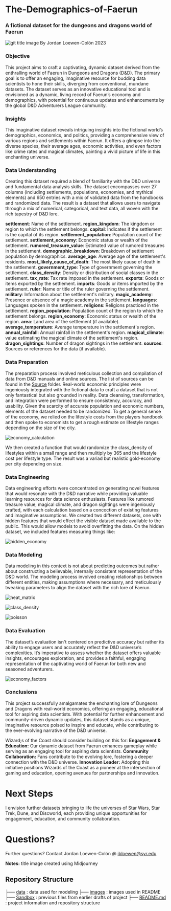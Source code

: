 # The-Demographics-of-Faerun
### A fictional dataset for the dungeons and dragons world of Faerun
![git title image](https://github.com/jbloewencolon/The-Demographics-of-Faerun/blob/main/Images/git%20title.png)
By Jordan Loewen-Colón 2023

### Objective
This project aims to craft a captivating, dynamic dataset derived from the enthralling world of Faerun in Dungeons and Dragons (D&D). The primary goal is to offer an engaging, imaginative resource for budding data scientists to hone their skills, diverging from conventional, mundane datasets. The dataset serves as an innovative educational tool and is envisioned as a dynamic, living record of Faerun’s economy and demographics, with potential for continuous updates and enhancements by the global D&D Adventurers League community.

### Insights
This imaginative dataset reveals intriguing insights into the fictional world’s demographics, economics, and politics, providing a comprehensive view of various regions and settlements within Faerun. It offers a glimpse into the diverse species, their average ages, economic activities, and even factors like crime rates and magical climates, painting a vivid picture of life in this enchanting universe.

### Data Understanding
Creating this dataset required a blend of familiarity with the D&D universe and fundamental data analysis skills. The dataset encompasses over 27 columns (including settlements, populations, economies, and mythical elements) and 650 entries with a mix of validated data from the handbooks and randomized data. The result is a dataset that allows users to navigate through a mix of numerical, categorical, and text data, all woven with the rich tapestry of D&D lore.


**settlement**: Name of the settlement.
**region_kingdom**: The kingdom or region to which the settlement belongs.
**capital**: Indicates if the settlement is the capital of its region.
**settlement_population**: Population count of the settlement.
**settlement_economy**: Economic status or wealth of the settlement.
**rumored_treasure_value**: Estimated value of rumored treasures in the settlement.
**demographic_breakdown**: Breakdown of settlement population by demographics.
**average_age**: Average age of the settlement's residents.
**most_likely_cause_of_death**: The most likely cause of death in the settlement.
**government_type**: Type of government governing the settlement.
**class_density**: Density or distribution of social classes in the settlement.
**tax_rate**: Tax rate imposed in the settlement.
**exports**: Goods or items exported by the settlement.
**imports**: Goods or items imported by the settlement.
**ruler**: Name or title of the ruler governing the settlement.
**military**: Information about the settlement's military.
**magic_academy**: Presence or absence of a magic academy in the settlement.
**languages**: Languages spoken in the settlement.
**religions**: Religions practiced in the settlement.
**region_population**: Population count of the region to which the settlement belongs.
**region_economy**: Economic status or wealth of the region.
**area**: Land area of the settlement (if available).
**average_temperature**: Average temperature in the settlement's region.
**annual_rainfall**: Annual rainfall in the settlement's region.
**magical_climate**: value estimating the magical climate of the settlement's region.
**dragon_sightings**: Number of dragon sightings in the settlement.
**sources**: Sources or references for the data (if available).

### Data Preparation
The preparation process involved meticulous collection and compilation of data from D&D manuals and online sources. The list of sources can be found in the [Source](https://github.com/jbloewencolon/Creating-Dataset-for-The-Demographics-of-Faerun/tree/main/Sources) folder. Real-world economic principles were ingeniously integrated with the fictional data to craft a dataset that is not only fantastical but also grounded in reality. Data cleansing, transformation, and integration were performed to ensure consistency, accuracy, and usability. Given the scarcity of accurate population and economic numbers, elements of the dataset needed to be randomized. To get a general sense of the economy, we relied on the lifestyle costs from the players handbook and then spoke to economists to get a rough estimate on lifestyle ranges depending on the size of the city.

![economy_calculation](https://github.com/jbloewencolon/Creating-Dataset-for-The-Demographics-of-Faerun/blob/main/Images/economy.JPG)

We then created a function that would randomize the class_density of lifestyles within a small range and then mulitiply by 365 and the lifestyle cost per lifestyle type. The result was a variad but realistic gold-economy per city depending on size. 

### Data Engineering
Data engineering efforts were concentrated on generating novel features that would resonate with the D&D narrative while providing valuable learning resources for data science enthusiasts. Features like rumored treasure value, magical climate, and dragon sightings were ingeniously crafted, with each calculation based on a concoction of existing features and imaginative assumptions. We created two different datasets, one with hidden features that would effect the visible dataset made available to the public. This would allow models to avoid overfitting the data. On the hidden dataset, we included features measuring things like:

![hidden_economy](https://github.com/jbloewencolon/Creating-Dataset-for-The-Demographics-of-Faerun/blob/main/Images/hidden%20data.JPG)

### Data Modeling
Data modeling in this context is not about predicting outcomes but rather about constructing a believable, internally consistent representation of the D&D world. The modeling process involved creating relationships between different entities, making assumptions where necessary, and meticulously tweaking parameters to align the dataset with the rich lore of Faerun.

![heat_matrix](https://github.com/jbloewencolon/Creating-Dataset-for-The-Demographics-of-Faerun/blob/main/Images/heat%20matrix.png)

![class_density](https://github.com/jbloewencolon/Creating-Dataset-for-The-Demographics-of-Faerun/blob/main/Images/class%20aristocrat.png)

![poisson](https://github.com/jbloewencolon/Creating-Dataset-for-The-Demographics-of-Faerun/blob/main/Images/Poisson.JPG)

### Data Evaluation
The dataset’s evaluation isn't centered on predictive accuracy but rather its ability to engage users and accurately reflect the D&D universe’s complexities. It’s imperative to assess whether the dataset offers valuable insights, encourages exploration, and provides a faithful, engaging representation of the captivating world of Faerun for both new and seasoned adventurers.

![economy_factors](https://github.com/jbloewencolon/Creating-Dataset-for-The-Demographics-of-Faerun/blob/main/Images/economy.png)

### Conclusions
This project successfully amalgamates the enchanting lore of Dungeons and Dragons with real-world economics, offering an engaging, educational tool for aspiring data scientists. With potential for further enhancement and community-driven dynamic updates, this dataset stands as a unique, imaginative resource poised to inspire and educate, while contributing to the ever-evolving narrative of the D&D universe.

Wizard;s of the Coast should consider building on this for:
**Engagement & Education:** Our dynamic dataset from Faerun enhances gameplay while serving as an engaging tool for aspiring data scientists.
**Community Collaboration:** Fans contribute to the evolving lore, fostering a deeper connection with the D&D universe.
**Innovation Leader:** Adopting this initiative positions Wizards of the Coast as a pioneer at the intersection of gaming and education, opening avenues for partnerships and innovation.

# Next Steps

I envision further datasets bringing to life the universes of Star Wars, Star Trek, Dune, and Discworld, each providing unique opportunities for engagement, education, and community collaboration.

# Questions?
Further questions? Contact Jordan Loewen-Colón @ jbloewen@syr.edu

**Notes:** title image created using Midjourney

## Repository Structure


├── [data](https://github.com/jbloewencolon/Creating-Dataset-for-The-Demographics-of-Faerun/blob/main/Demographics_of_Faerun_Dataset.xlsx) : data used for modeling
├── [images](https://github.com/jbloewencolon/Creating-Dataset-for-The-Demographics-of-Faerun/tree/main/Images) : images used in README
├── [Sandbox](https://github.com/jbloewencolon/Creating-Dataset-for-The-Demographics-of-Faerun/tree/main/Sandbox) : previous files from earlier drafts of project
├── [README.md](https://github.com/jbloewencolon/Creating-Dataset-for-The-Demographics-of-Faerun/blob/main/README.md) : project information and repository structure


